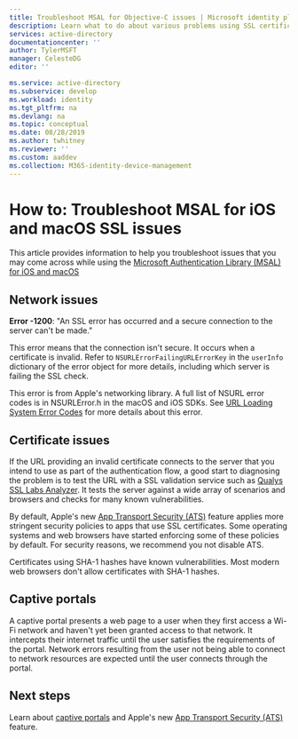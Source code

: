 ```yaml
---
title: Troubleshoot MSAL for Objective-C issues | Microsoft identity platform
description: Learn what to do about various problems using SSL certificates with the MSAL.Objective-C library.
services: active-directory
documentationcenter: ''
author: TylerMSFT
manager: CelesteDG
editor: ''

ms.service: active-directory
ms.subservice: develop
ms.workload: identity
ms.tgt_pltfrm: na
ms.devlang: na
ms.topic: conceptual
ms.date: 08/28/2019
ms.author: twhitney
ms.reviewer: ''
ms.custom: aaddev
ms.collection: M365-identity-device-management
---
```


# How to: Troubleshoot MSAL for iOS and macOS SSL issues

This article provides information to help you troubleshoot issues that you may come across while using the [Microsoft Authentication Library (MSAL) for iOS and macOS](reference-v2-libraries.md)

## Network issues

**Error -1200**: "An SSL error has occurred and a secure connection to the server can't be made."

This error means that the connection isn't secure. It occurs when a certificate is invalid. Refer to `NSURLErrorFailingURLErrorKey` in the `userInfo` dictionary of the error object for more details, including which server is failing the SSL check.

This error is from Apple's networking library. A full list of NSURL error codes is in NSURLError.h in the macOS and iOS SDKs. See [URL Loading System Error Codes](https://developer.apple.com/documentation/foundation/1508628-url_loading_system_error_codes?language=objc) for more details about this error.

## Certificate issues

If the URL providing an invalid certificate connects to the server that you intend to use as part of the authentication flow, a good start to diagnosing the problem is to test the URL with a SSL validation service such as [Qualys SSL Labs Analyzer](https://www.ssllabs.com/ssltest/analyze.html). It tests the server against a wide array of scenarios and browsers and checks for many known vulnerabilities.

By default, Apple's new [App Transport Security (ATS)](https://developer.apple.com/library/archive/documentation/General/Reference/InfoPlistKeyReference/Articles/CocoaKeys.html#//apple_ref/doc/uid/TP40009251-SW35) feature applies more stringent security policies to apps that use SSL certificates. Some operating systems and web browsers have started enforcing some of these policies by default. For security reasons, we recommend you not disable ATS.

Certificates using SHA-1 hashes have known vulnerabilities. Most modern web browsers don't allow certificates with SHA-1 hashes.

## Captive portals

A captive portal presents a web page to a user when they first access a Wi-Fi network and haven't yet been granted access to that network. It intercepts their internet traffic until the user satisfies the requirements of the portal. Network errors resulting from the user not being able to connect to network resources are expected until the user connects through the portal.

## Next steps

Learn about [captive portals](https://en.wikipedia.org/wiki/Captive_portal) and Apple's new [App Transport Security (ATS)](https://developer.apple.com/library/archive/documentation/General/Reference/InfoPlistKeyReference/Articles/CocoaKeys.html#//apple_ref/doc/uid/TP40009251-SW35) feature.

